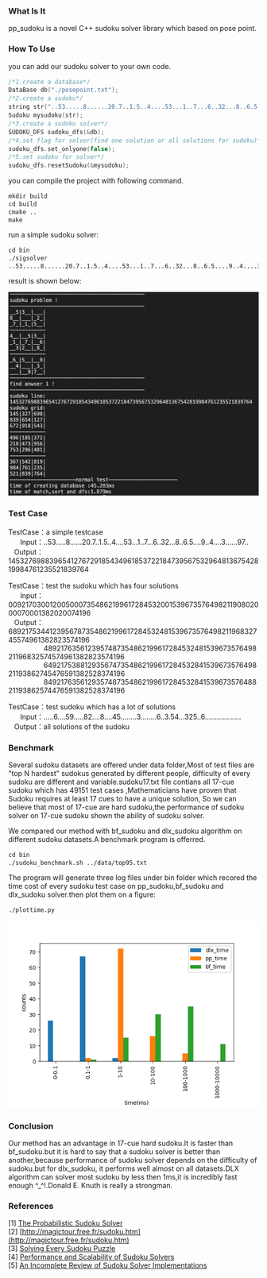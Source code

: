 ### What Is It
pp_sudoku is a novel C++ sudoku solver library which based on pose point.  

### How To Use

you can add our sudoku solver to your own code.  

```c++
/*1.create a database*/
DataBase db("./posepoint.txt");
/*2.create a sudoku*/
string str("..53.....8......20.7..1.5..4....53...1..7...6..32...8..6.5....9..4....3......97.. ");
Sudoku mysudoku(str);
/*3.create a sudoku solver*/
SUDOKU_DFS sudoku_dfs(&db);
/*4.set flag for solver(find one solution or all solutions for sudoku)*/
sudoku_dfs.set_onlyone(false);
/*5.set sudoku for solver*/
sudoku_dfs.resetSudoku(&mysudoku);
```

you can compile the project with following command.  

```
mkdir build
cd build
cmake ..
make
```

run a simple sudoku solver:  

```
cd bin
./sigsolver ..53.....8......20.7..1.5..4....53...1..7...6..32...8..6.5....9..4....3......97.. 
```

result is shown below:  

![](./data/result.png)

### Test Case

TestCase：a simple testcase  
&nbsp;&nbsp;&nbsp;&nbsp;&nbsp;&nbsp;Input：..53.....8......20.7..1.5..4....53...1..7...6..32...8..6.5....9..4....3......97..  
&nbsp;&nbsp;&nbsp;Output：145327698839654127672918543496185372218473956753296481367542819984761235521839764  

TestCase：test the sudoku which has four solutions  
&nbsp;&nbsp;&nbsp;&nbsp;&nbsp;&nbsp;Input：009217030012005000735486219961728453200153967357649821190802000070001382020074196  
&nbsp;&nbsp;&nbsp;Output：689217534412395678735486219961728453248153967357649821196832745574961382823574196  
&nbsp;&nbsp;&nbsp;&nbsp;&nbsp;&nbsp;&nbsp;&nbsp;&nbsp;&nbsp;&nbsp;&nbsp;&nbsp;&nbsp;&nbsp;&nbsp;&nbsp;&nbsp;489217635612395748735486219961728453248153967357649821196832574574961382823574196  
&nbsp;&nbsp;&nbsp;&nbsp;&nbsp;&nbsp;&nbsp;&nbsp;&nbsp;&nbsp;&nbsp;&nbsp;&nbsp;&nbsp;&nbsp;&nbsp;&nbsp;&nbsp;649217538812935674735486219961728453284153967357649821193862745476591382528374196  
&nbsp;&nbsp;&nbsp;&nbsp;&nbsp;&nbsp;&nbsp;&nbsp;&nbsp;&nbsp;&nbsp;&nbsp;&nbsp;&nbsp;&nbsp;&nbsp;&nbsp;&nbsp;849217635612935748735486219961728453284153967357648821193862574476591382528374196  

TestCase：test sudoku which has a lot of solutions  
&nbsp;&nbsp;&nbsp;&nbsp;&nbsp;&nbsp;Input：.....6....59.....82....8....45........3........6..3.54...325..6..................  
&nbsp;&nbsp;&nbsp;Output：all solutions of the sudoku

### Benchmark
Several sudoku datasets are offered under data folder,Most of test files are "top N hardest" sudokus generated by different people, difficulty of every sudoku are different and variable.sudoku17.txt file contians all 17-cue sudoku which has 49151 test cases ,Mathematicians have proven that Sudoku requires at least 17 cues to have a unique solution, So we can believe that most of 17-cue are hard sudoku,the performance of sudoku solver on 17-cue sudoku shown the ability of sudoku solver.  

We compared our method with bf_sudoku and dlx_sudoku algorithm on different sudoku datasets.A benchmark program is offerred.  

```
cd bin
./sudoku_benchmark.sh ../data/top95.txt
```

The program will generate three log files under bin folder which recored the time cost of every sudoku test case on pp_sudoku,bf_sudoku and dlx_sudoku solver.then plot them on a figure:   

```
./plottime.py
```



![top95](./data/top95.png)

### Conclusion

Our method has an advantage in 17-cue hard sudoku.It is faster than bf_sudoku.but it is hard to say that a sudoku solver is better than another,because performance of sudoku solver depends on the difficulty of sudoku.but for dlx_sudoku, it performs well almost on all datasets.DLX algorithm can solver most sudoku by less then 1ms,it is incredibly fast enough ^_^!.Donald E. Knuth is really a strongman.

### References  
[1] [The Probabilistic Sudoku Solver](https://www.feynmanlectures.caltech.edu/info/sudoku/pss.html)  
[2] [http://magictour.free.fr/sudoku.htm](http://magictour.free.fr/sudoku.htm)  
[3] [Solving Every Sudoku Puzzle](https://norvig.com/sudoku.html)  
[4] [Performance and Scalability of Sudoku Solvers](http://www.csc.kth.se/utbildning/kth/kurser/DD143X/dkand13/Group1Vahid/report/henrik-viksten.viktor-mattsson-kex.pdf)  
[5] [An Incomplete Review of Sudoku Solver Implementations](https://attractivechaos.wordpress.com/2011/06/19/an-incomplete-review-of-sudoku-solver-implementations/)  
